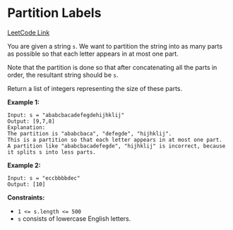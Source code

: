 # Partition Labels

[LeetCode Link](https://leetcode.com/problems/partition-labels/)

You are given a string `s`. We want to partition the string into as many
parts as possible so that each letter appears in at most one part.

Note that the partition is done so that after concatenating all the
parts in order, the resultant string should be `s`.

Return a list of integers representing the size of these parts.

**Example 1:**
```
Input: s = "ababcbacadefegdehijhklij"
Output: [9,7,8]
Explanation:
The partition is "ababcbaca", "defegde", "hijhklij".
This is a partition so that each letter appears in at most one part.
A partition like "ababcbacadefegde", "hijhklij" is incorrect, because it splits s into less parts.
```

**Example 2:**
```
Input: s = "eccbbbbdec"
Output: [10]
```

**Constraints:**
- `1 <= s.length <= 500`
- `s` consists of lowercase English letters.
